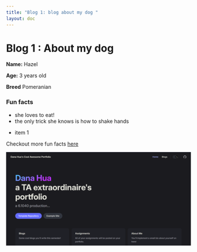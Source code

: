 ```yaml
---
title: "Blog 1: blog about my dog " 
layout: doc
---
```


# Blog 1 : About my dog

**Name:** Hazel 

**Age:** 3 years old

**Breed** Pomeranian

### Fun facts 

- she loves to eat!
- the only trick she knows is how to shake hands

<ul>
  <li> item 1 </li>
</ul>   

Checkout more fun facts [here](https://courses.codepath.org/courses/tip102/unit/1#!overview)

![Hazel](assets/images/sample-site.png) 